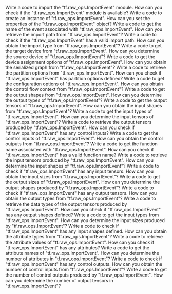 Write a code to import the "tf.raw_ops.ImportEvent" module.
How can you check if the "tf.raw_ops.ImportEvent" module is available?
Write a code to create an instance of "tf.raw_ops.ImportEvent".
How can you set the properties of the "tf.raw_ops.ImportEvent" object?
Write a code to get the name of the event associated with "tf.raw_ops.ImportEvent".
How can you retrieve the import path from "tf.raw_ops.ImportEvent"?
Write a code to check if the "tf.raw_ops.ImportEvent" has a valid import path.
How can you obtain the import type from "tf.raw_ops.ImportEvent"?
Write a code to get the target device from "tf.raw_ops.ImportEvent".
How can you determine the source device of "tf.raw_ops.ImportEvent"?
Write a code to get the device assignment options of "tf.raw_ops.ImportEvent".
How can you obtain the serialized graph from "tf.raw_ops.ImportEvent"?
Write a code to retrieve the partition options from "tf.raw_ops.ImportEvent".
How can you check if "tf.raw_ops.ImportEvent" has partition options defined?
Write a code to get the configuration options of "tf.raw_ops.ImportEvent".
How can you obtain the control flow context from "tf.raw_ops.ImportEvent"?
Write a code to get the output shapes from "tf.raw_ops.ImportEvent".
How can you determine the output types of "tf.raw_ops.ImportEvent"?
Write a code to get the output tensors of "tf.raw_ops.ImportEvent".
How can you obtain the input shapes from "tf.raw_ops.ImportEvent"?
Write a code to get the input types of "tf.raw_ops.ImportEvent".
How can you determine the input tensors of "tf.raw_ops.ImportEvent"?
Write a code to retrieve the output tensors produced by "tf.raw_ops.ImportEvent".
How can you check if "tf.raw_ops.ImportEvent" has any control inputs?
Write a code to get the control inputs of "tf.raw_ops.ImportEvent".
How can you obtain the control outputs from "tf.raw_ops.ImportEvent"?
Write a code to get the function name associated with "tf.raw_ops.ImportEvent".
How can you check if "tf.raw_ops.ImportEvent" has a valid function name?
Write a code to retrieve the input tensors produced by "tf.raw_ops.ImportEvent".
How can you determine the input shapes of "tf.raw_ops.ImportEvent"?
Write a code to check if "tf.raw_ops.ImportEvent" has any input tensors.
How can you obtain the input sizes from "tf.raw_ops.ImportEvent"?
Write a code to get the output sizes of "tf.raw_ops.ImportEvent".
How can you determine the output shapes produced by "tf.raw_ops.ImportEvent"?
Write a code to check if "tf.raw_ops.ImportEvent" has any output tensors.
How can you obtain the output types from "tf.raw_ops.ImportEvent"?
Write a code to retrieve the data types of the output tensors produced by "tf.raw_ops.ImportEvent".
How can you check if "tf.raw_ops.ImportEvent" has any output shapes defined?
Write a code to get the input types from "tf.raw_ops.ImportEvent".
How can you determine the input sizes produced by "tf.raw_ops.ImportEvent"?
Write a code to check if "tf.raw_ops.ImportEvent" has any input shapes defined.
How can you obtain the attribute types from "tf.raw_ops.ImportEvent"?
Write a code to retrieve the attribute values of "tf.raw_ops.ImportEvent".
How can you check if "tf.raw_ops.ImportEvent" has any attributes?
Write a code to get the attribute names of "tf.raw_ops.ImportEvent".
How can you determine the number of attributes in "tf.raw_ops.ImportEvent"?
Write a code to check if "tf.raw_ops.ImportEvent" has any control outputs.
How can you obtain the number of control inputs from "tf.raw_ops.ImportEvent"?
Write a code to get the number of control outputs produced by "tf.raw_ops.ImportEvent".
How can you determine the number of output tensors in "tf.raw_ops.ImportEvent"?